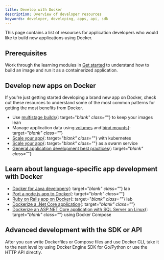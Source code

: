 ```yaml
---
title: Develop with Docker
description: Overview of developer resources
keywords: developer, developing, apps, api, sdk
---
```


This page contains a list of resources for application developers who would like to build new applications using Docker.

## Prerequisites

Work through the learning modules in [Get started](/get-started/index.md) to understand how to build an image and run it as a containerized application.

## Develop new apps on Docker

If you're just getting started developing a brand new app on Docker, check out
these resources to understand some of the most common patterns for getting the
most benefits from Docker.

- Use [multistage builds](/engine/userguide/eng-image/multistage-build.md){: target="_blank" class="_"} to keep your images lean
- Manage application data using [volumes](/engine/admin/volumes/volumes.md) and [bind mounts](/engine/admin/volumes/bind-mounts.md){: target="_blank" class="_"}
- [Scale your app](/get-started/kube-deploy.md){: target="_blank" class="_"} with kubernetes
- [Scale your app](/get-started/swarm-deploy.md){: target="_blank" class="_"} as a swarm service
- [General application development best practices](/develop/dev-best-practices.md){: target="_blank" class="_"}

## Learn about language-specific app development with Docker

- [Docker for Java developers](https://github.com/docker/labs/tree/master/developer-tools/java/){: target="_blank" class="_"} lab
- [Port a node.js app to Docker](https://github.com/docker/labs/tree/master/developer-tools/nodejs/porting){: target="_blank" class="_"}
- [Ruby on Rails app on Docker](https://github.com/docker/labs/tree/master/developer-tools/ruby){: target="_blank" class="_"} lab
- [Dockerize a .Net Core application](/engine/examples/dotnetcore/){: target="_blank" class="_"}
- [Dockerize an ASP.NET Core application with SQL Server on Linux](/compose/aspnet-mssql-compose/){: target="_blank" class="_"} using Docker Compose

## Advanced development with the SDK or API

After you can write Dockerfiles or Compose files and use Docker CLI, take it to the next level by using Docker Engine SDK for Go/Python or use the HTTP API directly.
